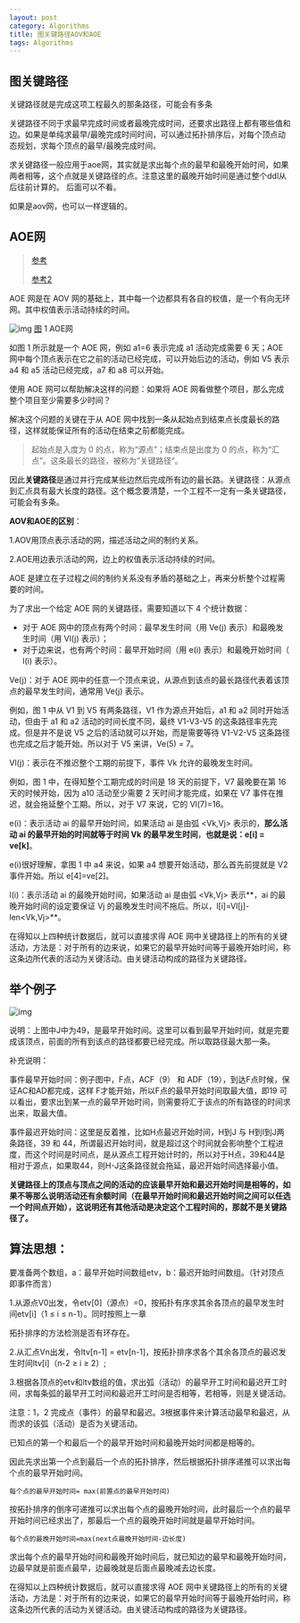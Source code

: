 ```yaml
---
layout: post
category: Algorithms
title: 图关键路径AOV和AOE
tags: Algorithms
---
```


## 图关键路径

关键路径就是完成这项工程最久的那条路径，可能会有多条

关键路径不同于求最早完成时间或者最晚完成时间，还要求出路径上都有哪些值和边。如果是单纯求最早/最晚完成时间时间，可以通过拓扑排序后，对每个顶点动态规划，求每个顶点的最早/最晚完成时间。



求关键路径一般应用于aoe网，其实就是求出每个点的最早和最晚开始时间，如果两者相等，这个点就是关键路径的点。注意这里的最晚开始时间是通过整个ddl从后往前计算的。 后面可以不看。



如果是aov网，也可以一样逻辑的。

## AOE网
> [参考](https://www.cnblogs.com/jsgnadsj/p/3432820.html)
>
> [参考2](http://data.biancheng.net/view/44.html)


AOE 网是在 AOV 网的基础上，其中每一个边都具有各自的权值，是一个有向无环网。其中权值表示活动持续的时间。

![img](https://cdn.jsdelivr.net/gh/mafulong/mdPic@vv1/v1/190.png)
[图](http://data.biancheng.net/view/200.html) 1 AOE网


如图 1 所示就是一个 AOE 网，例如 a1=6 表示完成 a1 活动完成需要 6 天；AOE 网中每个顶点表示在它之前的活动已经完成，可以开始后边的活动，例如 V5 表示 a4 和 a5 活动已经完成，a7 和 a8 可以开始。

使用 AOE 网可以帮助解决这样的问题：如果将 AOE 网看做整个项目，那么完成整个项目至少需要多少时间？

解决这个问题的关键在于从 AOE 网中找到一条从起始点到结束点长度最长的路径，这样就能保证所有的活动在结束之前都能完成。

> 起始点是入度为 0 的点，称为“源点”；结束点是出度为 0 的点，称为“汇点”。这条最长的路径，被称为”关键路径“。



因此**关键路径**是通过并行完成某些边然后完成所有边的最长路。关键路径：从源点到汇点具有最大长度的路径。这个概念要清楚，一个工程不一定有一条关键路径，可能会有多条。

 

**AOV和AOE的区别**：

1.AOV用顶点表示活动的网，描述活动之间的制约关系。

2.AOE用边表示活动的网，边上的权值表示活动持续的时间。

AOE 是建立在子过程之间的制约关系没有矛盾的基础之上，再来分析整个过程需要的时间。





为了求出一个给定 AOE 网的关键路径，需要知道以下 4 个统计数据：

- 对于 AOE 网中的顶点有两个时间：最早发生时间（用 Ve(j) 表示）和最晚发生时间（用 Vl(j) 表示）；
- 对于边来说，也有两个时间：最早开始时间（用 e(i) 表示）和最晚开始时间（ l(i) 表示）。


Ve(j)：对于 AOE 网中的任意一个顶点来说，从源点到该点的最长路径代表着该顶点的最早发生时间，通常用 Ve(j) 表示。

例如，图 1 中从 V1 到 V5 有两条路径，V1 作为源点开始后，a1 和 a2 同时开始活动，但由于 a1 和 a2 活动的时间长度不同，最终 V1-V3-V5 的这条路径率先完成。但是并不是说 V5 之后的活动就可以开始，而是需要等待 V1-V2-V5 这条路径也完成之后才能开始。所以对于 V5 来讲，Ve(5) = 7。


Vl(j)：表示在不推迟整个工期的前提下，事件 Vk 允许的最晚发生时间。

例如，图 1 中，在得知整个工期完成的时间是 18 天的前提下，V7 最晚要在第 16 天的时候开始，因为 a10 活动至少需要 2 天时间才能完成，如果在 V7 事件在推迟，就会拖延整个工期。所以，对于 V7 来说，它的 Vl(7)=16。


e(i)：表示活动 ai 的最早开始时间，如果活动 ai 是由弧 <Vk,Vj> 表示的，**那么活动 ai 的最早开始的时间就等于时间 Vk 的最早发生时间**，**也就是说：e[i] = ve[k]**。

e(i)很好理解，拿图 1 中 a4 来说，如果 a4 想要开始活动，那么首先前提就是 V2 事件开始。所以 e[4]=ve[2]。


l(i)：表示活动 ai 的最晚开始时间，如果活动 ai 是由弧 <Vk,Vj> 表示**，ai 的最晚开始时间的设定要保证 Vj 的最晚发生时间不拖后。所以，l[i]=Vl[j]-len<Vk,Vj>**。

在得知以上四种统计数据后，就可以直接求得 AOE 网中关键路径上的所有的关键活动，方法是：对于所有的边来说，如果它的最早开始时间等于最晚开始时间，称这条边所代表的活动为关键活动。由关键活动构成的路径为关键路径。



 

## 举个例子

![img](https://cdn.jsdelivr.net/gh/mafulong/mdPic@vv1/v1/104.png)

说明：上图中J中为49，是最早开始时间。这里可以看到最早开始时间，就是完要成该顶点，前面的所有到该点的路径都要已经完成。所以取路径最大那一条。

补充说明：

事件最早开始时间：例子图中，F点，ACF（9） 和 ADF（19），到达F点时候，保证AC和AD都完成，这样 F才能开始，所以F点的最早开始时间取最大值，即19    可以看出，要求出到某一点的最早开始时间，则需要将汇于该点的所有路径的时间求出来，取最大值。

事件最迟开始时间：这里是反着推，比如H点最迟开始时间，H到J 与 H到I到J两条路径，39 和 44，所谓最迟开始时间，就是超过这个时间就会影响整个工程进度，而这个时间是时间点，是从源点工程开始计时的，所以对于H点，39和44是相对于源点，如果取44，则H-J这条路径就会拖延，最迟开始时间选择最小值。



**关键路径上的顶点与顶点之间的活动的应该最早开始和最迟开始时间是相等的，如果不等那么说明活动还有余额时间（在最早开始时间和最迟开始时间之间可以任选一个时间点开始），这说明还有其他活动是决定这个工程时间的，那就不是关键路径了。**



## 算法思想：

要准备两个数组，a：最早开始时间数组etv，b：最迟开始时间数组。（针对顶点即事件而言）

1.从源点V0出发，令etv[0]（源点）=0，按拓扑有序求其余各顶点的最早发生时间etv[i]（1 ≤ i ≤ n-1）。同时按照上一章

拓扑排序的方法检测是否有环存在。

2.从汇点Vn出发，令ltv[n-1] = etv[n-1]，按拓扑排序求各个其余各顶点的最迟发生时间ltv[i]（n-2 ≥ i ≥ 2）;

3.根据各顶点的etv和ltv数组的值，求出弧（活动）的最早开工时间和最迟开工时间，求每条弧的最早开工时间和最迟开工时间是否相等，若相等，则是关键活动。

注意：1，2 完成点（事件）的最早和最迟。3根据事件来计算活动最早和最迟，从而求的该弧（活动）是否为关键活动。



已知点的第一个和最后一个的最早开始时间和最晚开始时间都是相等的。

因此先求出第一个点到最后一个点的拓扑排序，然后根据拓扑排序递推可以求出每个点的最早开始时间。

```
每个点的最早开始时间= max(前置点的最早开始时间)
```

按拓扑排序的倒序可递推可以求出每个点的最晚开始时间，此时最后一个点的最早开始时间已经求出了，那最后一个点的最晚开始时间就是最早开始时间。

```
每个点的最晚开始时间=max(next点最晚开始时间-边长度)
```

求出每个点的最早开始时间和最晚开始时间后，就已知边的最早和最晚开始时间， 边最早就是前面点最早，边最晚就是后面点最晚减去边长度。

在得知以上四种统计数据后，就可以直接求得 AOE 网中关键路径上的所有的关键活动，方法是：对于所有的边来说，如果它的最早开始时间等于最晚开始时间，称这条边所代表的活动为关键活动。由关键活动构成的路径为关键路径。